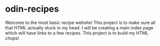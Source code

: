 # odin-recipes

Welcome to the most basic recipe website! This project is to make sure all that HTML actually stuck in my head. I will be creating a main index page which will have links to a few recipes. This project is to build my HTML chops!